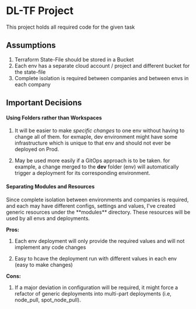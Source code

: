 <h1> DL-TF Project</h1>
This project holds all required code for the given task

<h2>Assumptions</h2>

1. Terraform State-File should be stored in a Bucket
2. Each env has a separate cloud account / project and different bucket for the state-file
3. Complete isolation is required between companies and between envs in each company


<h2>Important Decisions</h2>

<h4>Using Folders rather than Workspaces</h4>

1. It will be easier to make *specific changes* to one env without having to change all of them.
for exmaple, dev environment might have some infrastructure which is unique to that env and should not ever be deployed on Prod.

2. May be used more easily if a GitOps approach is to be taken.
for example, a change merged to the **dev** folder (env) will automatically trigger a deployment for its corresponding environment.


<h4>Separating Modules and Resources</h4>
Since complete isolation between environments and companies is required, and each may have different configs, settings and values, I've created generic resources under the **modules** directory. These resources will be used by all envs and deployments.

**Pros:**
  1. Each env deployment will only provide the required values and will not implement any code changes
  
  2. Easy to hcave the deployment run with different values in each env (easy to make changes)


**Cons:**
  1. If a major deviation in configuration will be required, it might force a refactor of generic deployments into multi-part deployments (i.e, node_pull, spot_node_pull).